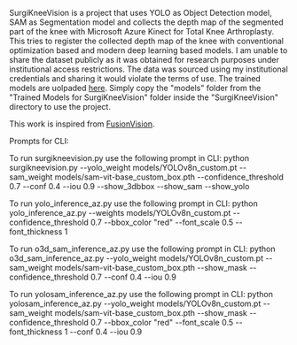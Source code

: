 SurgiKneeVision is a project that uses YOLO as Object Detection model, SAM as Segmentation model and collects the depth map of the segmented part of the knee with Microsoft Azure Kinect for Total Knee Arthroplasty. This tries to register the collected depth map of the knee with conventional 
optimization based and modern deep learning based models. I am unable to share the dataset publicly as it was obtained for research purposes under institutional access restrictions. The data was sourced using my institutional credentials and sharing it would violate the terms of use. The trained models are uolpaded [here](https://drive.google.com/drive/folders/1RYUjBZIHGsc9f3skCo8Rk0DL69AanxTJ?usp=sharing). Simply copy the "models" folder from the "Trained Models for SurgiKneeVision" folder inside the "SurgiKneeVision" directory to use the project. 

This work is inspired from [FusionVision](https://github.com/safouaneelg/FusionVision).

Prompts for CLI:

To run surgikneevision.py use the following prompt in CLI:
python surgikneevision.py --yolo_weight models/YOLOv8n_custom.pt --sam_weight models/sam-vit-base_custom_box.pth --confidence_threshold 0.7 --conf 0.4 --iou 0.9 --show_3dbbox --show_sam --show_yolo

To run yolo_inference_az.py use the following prompt in CLI:
python yolo_inference_az.py --weights models/YOLOv8n_custom.pt --confidence_threshold 0.7 --bbox_color "red" --font_scale 0.5 --font_thickness 1

To run o3d_sam_inference_az.py use the following prompt in CLI:
python o3d_sam_inference_az.py --yolo_weight models/YOLOv8n_custom.pt --sam_weight models/sam-vit-base_custom_box.pth --show_mask --confidence_threshold 0.7 --conf 0.4 --iou 0.9

To run yolosam_inference_az.py use the following prompt in CLI:
python yolosam_inference_az.py  --yolo_weight models/YOLOv8n_custom.pt --sam_weight models/sam-vit-base_custom_box.pth --show_mask --confidence_threshold 0.7 --bbox_color "red" --font_scale 0.5 --font_thickness 1 --conf 0.4 --iou 0.9
